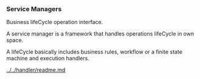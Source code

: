 ### Service Managers

Business lifeCycle operation interface.  

A service manager is a framework that handles operations lifeCycle in own space.  
 
A lifeCycle basically includes business rules, workflow or a finite state machine and execution handlers.

[../../handler/readme.md](../../handler/readme.md)
 

